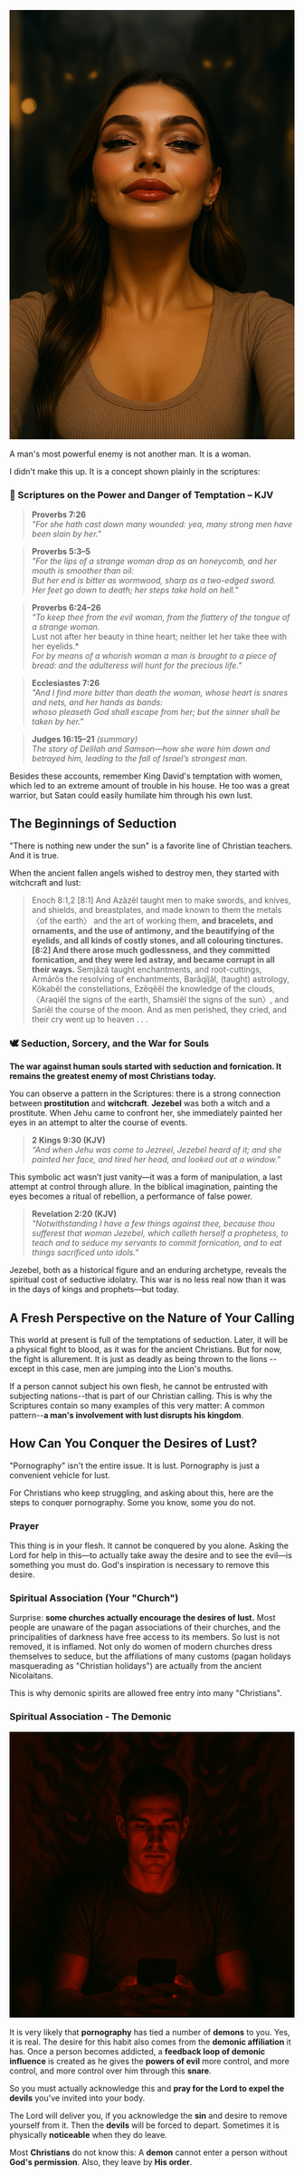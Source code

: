 ![She hunts you for them.](images/demonic_seduction.png)

A man's most powerful enemy is not another man. It is a woman. 

I didn't make this up. It is a concept shown plainly in the scriptures: 

### 📖 Scriptures on the Power and Danger of Temptation – KJV

> **Proverbs 7:26**  
> *"For she hath cast down many wounded: yea, many strong men have been slain by her."*

> **Proverbs 5:3–5**  
> *"For the lips of a strange woman drop as an honeycomb, and her mouth is smoother than oil:*  
> *But her end is bitter as wormwood, sharp as a two-edged sword.*  
> *Her feet go down to death; her steps take hold on hell."*

> **Proverbs 6:24–26**  
> *"To keep thee from the evil woman, from the flattery of the tongue of a strange woman.*  
> Lust not after her beauty in thine heart; neither let her take thee with her eyelids.*  
> *For by means of a whorish woman a man is brought to a piece of bread: and the adulteress will hunt for the precious life."*

> **Ecclesiastes 7:26**  
> *"And I find more bitter than death the woman, whose heart is snares and nets, and her hands as bands:  
> whoso pleaseth God shall escape from her; but the sinner shall be taken by her."*

> **Judges 16:15–21** *(summary)*  
> *The story of Delilah and Samson—how she wore him down and betrayed him, leading to the fall of Israel’s strongest man.*

Besides these accounts, remember King David's temptation with women, which led to an extreme amount of trouble in his house. He too was a great warrior, but Satan could easily humilate him through his own lust. 

## The Beginnings of Seduction 

"There is nothing new under the sun" is a favorite line of Christian teachers. And it is true. 

When the ancient fallen angels wished to destroy men, they started with witchcraft and lust: 

> Enoch 8:1,2 [8:1] And Azâzêl taught men to make swords, and knives, and shields, and breastplates, and made known to them the metals 〈of the earth〉 and the art of working them, **and bracelets, and ornaments, and the use of antimony, and the beautifying of the eyelids, and all kinds of costly stones, and all colouring tinctures. [8:2] And there arose much godlessness, and they committed fornication, and they were led astray, and became corrupt in all their ways.** Semjâzâ taught enchantments, and root-cuttings, Armârôs the resolving of enchantments, Barâqîjâl, (taught) astrology, Kôkabêl the constellations, Ezêqêêl the knowledge of the clouds, 〈Araqiêl the signs of the earth, Shamsiêl the signs of the sun〉, and Sariêl the course of the moon. And as men perished, they cried, and their cry went up to heaven . . .

### 🕊️ Seduction, Sorcery, and the War for Souls

**The war against human souls started with seduction and fornication. It remains the greatest enemy of most Christians today.**

You can observe a pattern in the Scriptures: there is a strong connection between **prostitution** and **witchcraft**. **Jezebel** was both a witch and a prostitute. When Jehu came to confront her, she immediately painted her eyes in an attempt to alter the course of events.

> **2 Kings 9:30 (KJV)**  
> *“And when Jehu was come to Jezreel, Jezebel heard of it; and she painted her face, and tired her head, and looked out at a window.”*

This symbolic act wasn’t just vanity—it was a form of manipulation, a last attempt at control through allure. In the biblical imagination, painting the eyes becomes a ritual of rebellion, a performance of false power.

> **Revelation 2:20 (KJV)**  
> *"Notwithstanding I have a few things against thee, because thou sufferest that woman Jezebel, which calleth herself a prophetess, to teach and to seduce my servants to commit fornication, and to eat things sacrificed unto idols."*

Jezebel, both as a historical figure and an enduring archetype, reveals the spiritual cost of seductive idolatry. This war is no less real now than it was in the days of kings and prophets—but today.


## A Fresh Perspective on the Nature of Your Calling 

This world at present is full of the temptations of seduction. Later, it will be a physical fight to blood, as it was for the ancient Christians. But for now, the fight is allurement. It is just as deadly as being thrown to the lions -- except in this case, men are jumping into the Lion's mouths.

If a person cannot subject his own flesh, he cannot be entrusted with subjecting nations--that is part of our Christian calling. This is why the Scriptures contain so many examples of this very matter:
A common pattern--**a man's involvement with lust disrupts his kingdom**. 

## How Can You Conquer the Desires of Lust?

"Pornography" isn't the entire issue. It is lust. Pornography is just a convenient vehicle for lust. 

For Christians who keep struggling, and asking about this, here are the steps to conquer pornography. Some you know, some you do not. 

### Prayer

This thing is in your flesh. It cannot be conquered by you alone. Asking the Lord for help in this—to actually take away the desire and to see the evil—is something you must do. God's inspiration is necessary to remove this desire.

### Spiritual Association (Your "Church")

Surprise: **some churches actually encourage the desires of lust.** Most people are unaware of the pagan associations of their churches, and the principalities of darkness have free access to its members. So lust is not removed, it is inflamed. Not only do women of modern churches dress themselves to seduce, but the affiliations of many customs (pagan holidays masquerading as "Christian holidays") are actually from the ancient Nicolaitans.

This is why demonic spirits are allowed free entry into many "Christians".

### Spiritual Association - The Demonic 

![Demonic Association](images/hellish.png)

It is very likely that **pornography** has tied a number of **demons** to you. Yes, it is real. The desire for this habit also comes from the **demonic affiliation** it has. Once a person becomes addicted, a **feedback loop of demonic influence** is created as he gives the **powers of evil** more control, and more control, and more control over him through this **snare**.

So you must actually acknowledge this and **pray for the Lord to expel the devils** you've invited into your body.

The Lord will deliver you, if you acknowledge the **sin** and desire to remove yourself from it. Then the **devils** will be forced to depart. Sometimes it is physically **noticeable** when they do leave.

Most **Christians** do not know this: A **demon** cannot enter a person without **God's permission**. Also, they leave by **His order**.





